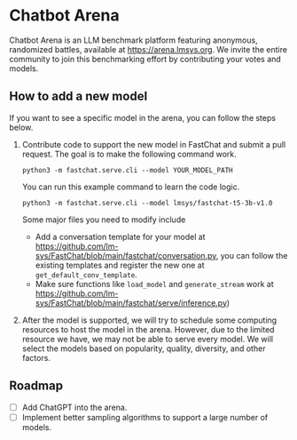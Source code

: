 # Chatbot Arena
Chatbot Arena is an LLM benchmark platform featuring anonymous, randomized battles, available at https://arena.lmsys.org.
We invite the entire community to join this benchmarking effort by contributing your votes and models.

## How to add a new model
If you want to see a specific model in the arena, you can follow the steps below.

1. Contribute code to support the new model in FastChat and submit a pull request.
   The goal is to make the following command work.
   ```
   python3 -m fastchat.serve.cli --model YOUR_MODEL_PATH
   ```

   You can run this example command to learn the code logic.
   ```
   python3 -m fastchat.serve.cli --model lmsys/fastchat-t5-3b-v1.0
   ```
   
   Some major files you need to modify include
   - Add a conversation template for your model at https://github.com/lm-sys/FastChat/blob/main/fastchat/conversation.py, you can follow the existing templates and register the new one at `get_default_conv_template`.
   - Make sure functions like `load_model` and `generate_stream` work at https://github.com/lm-sys/FastChat/blob/main/fastchat/serve/inference.py)
2. After the model is supported, we will try to schedule some computing resources to host the model in the arena.
   However, due to the limited resource we have, we may not be able to serve every model.
   We will select the models based on popularity, quality, diversity, and other factors.

## Roadmap
- [ ] Add ChatGPT into the arena.
- [ ] Implement better sampling algorithms to support a large number of models.
